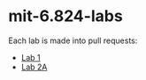 # mit-6.824-labs

Each lab is made into pull requests:
- [Lab 1](https://github.com/QiuHaohao/mit-6.824-labs/pull/1)
- [Lab 2A](https://github.com/QiuHaohao/mit-6.824-labs/pull/2)

